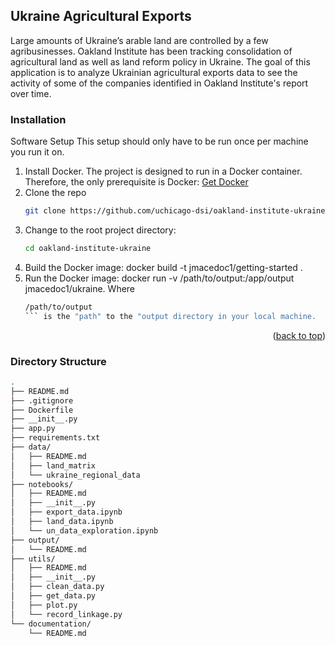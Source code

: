 ## Ukraine Agricultural Exports

Large amounts of Ukraine’s arable land are controlled by a few agribusinesses. Oakland Institute has been tracking consolidation of agricultural land as well as land reform policy in Ukraine. The goal of this application is to analyze Ukrainian agricultural exports data to see the activity of some of the companies identified in Oakland Institute's report over time.

### Installation

Software Setup
This setup should only have to be run once per machine you run it on.

1. Install Docker. The project is designed to run in a Docker container. Therefore, the only prerequisite is Docker: [Get Docker](https://docs.docker.com/get-docker/)
2. Clone the repo
   ```sh
   git clone https://github.com/uchicago-dsi/oakland-institute-ukraine.git
   ```
3. Change to the root project directory:
   ```sh
   cd oakland-institute-ukraine
   ```
4. Build the Docker image: docker build -t jmacedoc1/getting-started .
5. Run the Docker image: docker run -v /path/to/output:/app/output jmacedoc1/ukraine. Where
   ```sh
   /path/to/output
   ``` is the "path" to the "output directory in your local machine.
<p align="right">(<a href="#readme-top">back to top</a>)</p>


### Directory Structure

```sh
.
├── README.md
├── .gitignore
├── Dockerfile
├── __init__.py
├── app.py
├── requirements.txt
├── data/
│   ├── README.md
│   ├── land_matrix
│   └── ukraine_regional_data
├── notebooks/
│   ├── README.md
│   ├── __init__.py
│   ├── export_data.ipynb
│   ├── land_data.ipynb
│   └── un_data_exploration.ipynb
├── output/
│   └── README.md
├── utils/
│   ├── README.md
│   ├── __init__.py
│   ├── clean_data.py
│   ├── get_data.py
│   ├── plot.py
│   └── record_linkage.py
└── documentation/
    └── README.md
```
